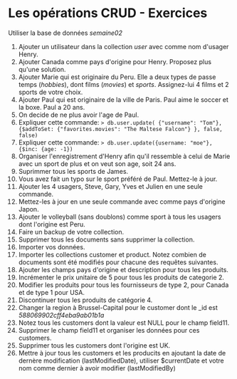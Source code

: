 # Les opérations CRUD - Exercices

Utiliser la base de données *semaine02*

1. Ajouter un utilisateur dans la collection *user* avec comme nom d'usager Henry.
2. Ajouter Canada comme pays d'origine pour Henry. Proposez plus qu'une solution.
3. Ajouter Marie qui est originaire du Peru. Elle a deux types de passe temps (*hobbies*), dont films (*movies*) et *sports*. Assignez-lui 4 films et 2 sports de votre choix.
4. Ajouter Paul qui est originaire de la ville de Paris. Paul aime le soccer et la boxe. Paul a 20 ans.
5. On decide de ne plus avoir l'age de Paul.
6. Expliquer cette commande: ```> db.user.update( {"username": "Tom"}, {$addToSet: {"favorites.movies": "The Maltese Falcon"} }, false, false)```
7. Expliquer cette commande: ```> db.user.update({username: "moe"}, {$inc: {age: -1})```
8. Organiser l'enregistrement d'Henry afin qu'il ressemble à celui de Marie avec un sport de plus et on veut son age, soit 24 ans.
9. Suprimmer tous les sports de James.
10. Vous avez fait un typo sur le sport préféré de Paul. Mettez-le à jour.
11. Ajouter les 4 usagers, Steve, Gary, Yves et Julien en une seule commande.
12. Mettez-les à jour en une seule commande avec comme pays d'origine Japon.
13. Ajouter le volleyball (sans doublons) comme sport à tous les usagers dont l'origine est Peru.
14. Faire un backup de votre collection.
15. Supprimer tous les documents sans supprimer la collection.
16. Importer vos données.
17. Importer les collections customer et product. Notez combien de documents sont été modifiés pour chacune des requêtes suivantes.
18. Ajouter les champs pays d'origine et description pour tous les produits.
19. Incrémenter le prix unitaire de 5 pour tous les produits de categorie 2.
20. Modifier les produits pour tous les fournisseurs de type 2, pour Canada et de type 1 pour USA.
21. Discontinuer tous les produits de catégorie 4.
22. Changer la region à Brussel-Capital pour le customer dont le _id est *588069902cff4eba9ab01b1a*
23. Notez tous les customers dont la valeur est NULL pour le champ field11.
24. Supprimer le champ field11 et organiser les données pour ces customers.
25. Supprimer tous les customers dont l'origine est UK.
26. Mettre à jour tous les customers et les producits en ajoutant la date de dernère modification (lastModifiedDate), utiliser $currentDate et votre nom comme dernier à avoir modifier (lastModifiedBy)
